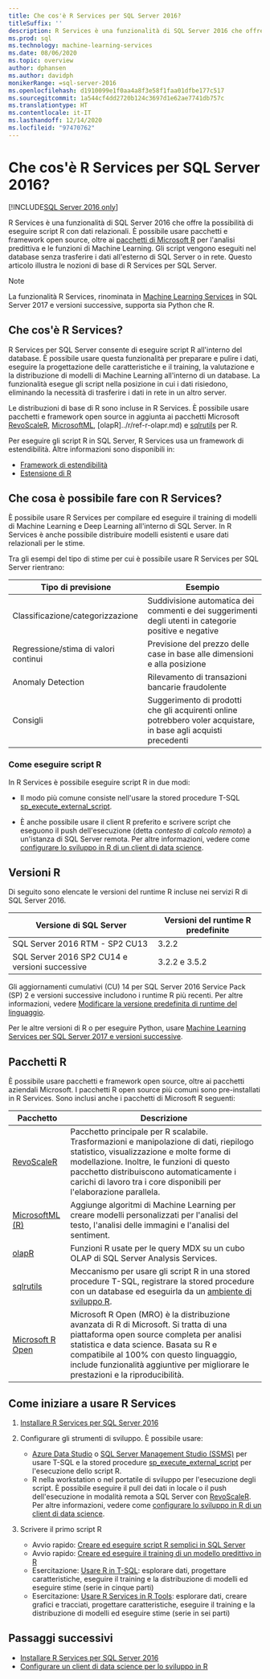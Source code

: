 ```yaml
---
title: Che cos'è R Services per SQL Server 2016?
titleSuffix: ''
description: R Services è una funzionalità di SQL Server 2016 che offre la possibilità di eseguire script R con dati relazionali. È possibile usare pacchetti e framework open source, oltre ai pacchetti di Microsoft R per l'analisi predittiva e le funzioni di Machine Learning. Gli script vengono eseguiti nel database senza trasferire i dati all'esterno di SQL Server o in rete. Questo articolo illustra le nozioni di base di R Services per SQL Server.
ms.prod: sql
ms.technology: machine-learning-services
ms.date: 08/06/2020
ms.topic: overview
author: dphansen
ms.author: davidph
monikerRange: =sql-server-2016
ms.openlocfilehash: d1910099e1f0aa4a8f3e58f1faa01dfbe177c517
ms.sourcegitcommit: 1a544cf4dd2720b124c3697d1e62ae7741db757c
ms.translationtype: HT
ms.contentlocale: it-IT
ms.lasthandoff: 12/14/2020
ms.locfileid: "97470762"
---
```

# <a name="what-is-sql-server-2016-r-services"></a>Che cos'è R Services per SQL Server 2016?

[!INCLUDE[SQL Server 2016 only](../../includes/applies-to-version/sqlserver2016-only.md)]

R Services è una funzionalità di SQL Server 2016 che offre la possibilità di eseguire script R con dati relazionali. È possibile usare pacchetti e framework open source, oltre ai [pacchetti di Microsoft R](#packages) per l'analisi predittiva e le funzioni di Machine Learning. Gli script vengono eseguiti nel database senza trasferire i dati all'esterno di SQL Server o in rete. Questo articolo illustra le nozioni di base di R Services per SQL Server.

> [!Note]
> La funzionalità R Services, rinominata in [Machine Learning Services](../sql-server-machine-learning-services.md) in SQL Server 2017 e versioni successive, supporta sia Python che R.

## <a name="what-is-r-services"></a>Che cos'è R Services?

R Services per SQL Server consente di eseguire script R all'interno del database. È possibile usare questa funzionalità per preparare e pulire i dati, eseguire la progettazione delle caratteristiche e il training, la valutazione e la distribuzione di modelli di Machine Learning all'interno di un database. La funzionalità esegue gli script nella posizione in cui i dati risiedono, eliminando la necessità di trasferire i dati in rete in un altro server.

Le distribuzioni di base di R sono incluse in R Services. È possibile usare pacchetti e framework open source in aggiunta ai pacchetti Microsoft [RevoScaleR](../r/ref-r-revoscaler.md), [MicrosoftML](../r/ref-r-microsoftml.md), [olapR]../r/ref-r-olapr.md) e [sqlrutils](../r/ref-r-sqlrutils.md) per R.

Per eseguire gli script R in SQL Server, R Services usa un framework di estendibilità. Altre informazioni sono disponibili in:

+ [Framework di estendibilità](../concepts/extensibility-framework.md)
+ [Estensione di R](../concepts/extension-r.md)

## <a name="what-can-i-do-with-r-services"></a>Che cosa è possibile fare con R Services?

È possibile usare R Services per compilare ed eseguire il training di modelli di Machine Learning e Deep Learning all'interno di SQL Server. In R Services è anche possibile distribuire modelli esistenti e usare dati relazionali per le stime.

Tra gli esempi del tipo di stime per cui è possibile usare R Services per SQL Server rientrano:

|Tipo di previsione|Esempio|
|-|-|
|Classificazione/categorizzazione|Suddivisione automatica dei commenti e dei suggerimenti degli utenti in categorie positive e negative|
|Regressione/stima di valori continui|Previsione del prezzo delle case in base alle dimensioni e alla posizione|
|Anomaly Detection|Rilevamento di transazioni bancarie fraudolente |
|Consigli|Suggerimento di prodotti che gli acquirenti online potrebbero voler acquistare, in base agli acquisti precedenti|

### <a name="how-to-execute-r-scripts"></a>Come eseguire script R

In R Services è possibile eseguire script R in due modi:

+ Il modo più comune consiste nell'usare la stored procedure T-SQL [sp_execute_external_script](../../relational-databases/system-stored-procedures/sp-execute-external-script-transact-sql.md).

+ È anche possibile usare il client R preferito e scrivere script che eseguono il push dell'esecuzione (detta *contesto di calcolo remoto*) a un'istanza di SQL Server remota. Per altre informazioni, vedere come [configurare lo sviluppo in R di un client di data science](../r/set-up-a-data-science-client.md).

<a name="version"></a>

## <a name="r-versions"></a>Versioni R

Di seguito sono elencate le versioni del runtime R incluse nei servizi R di SQL Server 2016.

Versione di SQL Server | Versioni del runtime R predefinite |
|-|-|
| SQL Server 2016 RTM - SP2 CU13 | 3.2.2 |
| SQL Server 2016 SP2 CU14 e versioni successive | 3.2.2 e 3.5.2 |

Gli aggiornamenti cumulativi (CU) 14 per SQL Server 2016 Service Pack (SP) 2 e versioni successive includono i runtime R più recenti. Per altre informazioni, vedere [Modificare la versione predefinita di runtime del linguaggio](../install/change-default-language-runtime-version.md).

Per le altre versioni di R o per eseguire Python, usare [Machine Learning Services per SQL Server 2017 e versioni successive](../sql-server-machine-learning-services.md).

<a name="packages"></a>

## <a name="r-packages"></a>Pacchetti R

È possibile usare pacchetti e framework open source, oltre ai pacchetti aziendali Microsoft. I pacchetti R open source più comuni sono pre-installati in R Services. Sono inclusi anche i pacchetti di Microsoft R seguenti:

| Pacchetto | Descrizione |
|-|-|
| [RevoScaleR](../r/ref-r-revoscaler.md) | Pacchetto principale per R scalabile. Trasformazioni e manipolazione di dati, riepilogo statistico, visualizzazione e molte forme di modellazione. Inoltre, le funzioni di questo pacchetto distribuiscono automaticamente i carichi di lavoro tra i core disponibili per l'elaborazione parallela. |
| [MicrosoftML (R)](../r/ref-r-microsoftml.md) | Aggiunge algoritmi di Machine Learning per creare modelli personalizzati per l'analisi del testo, l'analisi delle immagini e l'analisi del sentiment. |
| [olapR](../r/ref-r-olapr.md) | Funzioni R usate per le query MDX su un cubo OLAP di SQL Server Analysis Services. |
| [sqlrutils](../r/ref-r-sqlrutils.md) | Meccanismo per usare gli script R in una stored procedure T-SQL, registrare la stored procedure con un database ed eseguirla da un [ambiente di sviluppo R](../r/set-up-a-data-science-client.md). |
| [Microsoft R Open](https://mran.microsoft.com/rro) | Microsoft R Open (MRO) è la distribuzione avanzata di R di Microsoft. Si tratta di una piattaforma open source completa per analisi statistica e data science. Basata su R e compatibile al 100% con questo linguaggio, include funzionalità aggiuntive per migliorare le prestazioni e la riproducibilità. |

## <a name="how-do-i-get-started-with-rservices"></a>Come iniziare a usare R Services

1. [Installare R Services per SQL Server 2016](../install/sql-r-services-windows-install.md)

1. Configurare gli strumenti di sviluppo. È possibile usare:

    + [Azure Data Studio](../../azure-data-studio/what-is.md) o [SQL Server Management Studio (SSMS)](../../ssms/sql-server-management-studio-ssms.md) per usare T-SQL e la stored procedure [sp_execute_external_script](../../relational-databases/system-stored-procedures/sp-execute-external-script-transact-sql.md) per l'esecuzione dello script R.
    + R nella workstation o nel portatile di sviluppo per l'esecuzione degli script. È possibile eseguire il pull dei dati in locale o il push dell'esecuzione in modalità remota a SQL Server con [RevoScaleR](../r/ref-r-revoscaler.md). Per altre informazioni, vedere come [configurare lo sviluppo in R di un client di data science](../r/set-up-a-data-science-client.md).

1. Scrivere il primo script R

    + Avvio rapido: [Creare ed eseguire script R semplici in SQL Server](../tutorials/quickstart-r-create-script.md)
    + Avvio rapido: [Creare ed eseguire il training di un modello predittivo in R](../tutorials/quickstart-r-train-score-model.md)
    + Esercitazione: [Usare R in T-SQL](../tutorials/r-taxi-classification-introduction.md): esplorare dati, progettare caratteristiche, eseguire il training e la distribuzione di modelli ed eseguire stime (serie in cinque parti)
    + Esercitazione: [Usare R Services in R Tools](../tutorials/walkthrough-data-science-end-to-end-walkthrough.md): esplorare dati, creare grafici e tracciati, progettare caratteristiche, eseguire il training e la distribuzione di modelli ed eseguire stime (serie in sei parti)

## <a name="next-steps"></a>Passaggi successivi

+ [Installare R Services per SQL Server 2016](../install/sql-r-services-windows-install.md)
+ [Configurare un client di data science per lo sviluppo in R](../r/set-up-a-data-science-client.md)
